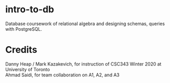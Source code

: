 # intro-to-db
Database coursework of relational algebra and designing schemas, queries with PostgreSQL.

# Credits
Danny Heap / Mark Kazakevich, for instruction of CSC343 Winter 2020 at University of Toronto <br>
Ahmad Saidi, for team collaboration on A1, A2, and A3
